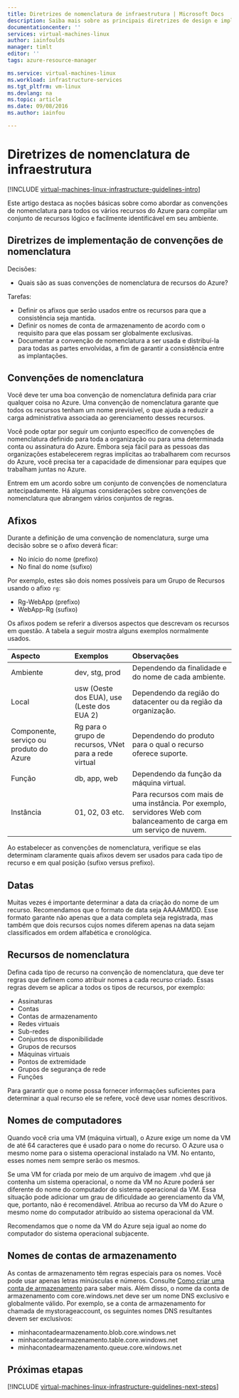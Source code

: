 ```yaml
---
title: Diretrizes de nomenclatura de infraestrutura | Microsoft Docs
description: Saiba mais sobre as principais diretrizes de design e implementação referentes à nomenclatura em serviços de infraestrutura do Azure.
documentationcenter: ''
services: virtual-machines-linux
author: iainfoulds
manager: timlt
editor: ''
tags: azure-resource-manager

ms.service: virtual-machines-linux
ms.workload: infrastructure-services
ms.tgt_pltfrm: vm-linux
ms.devlang: na
ms.topic: article
ms.date: 09/08/2016
ms.author: iainfou

---
```

# Diretrizes de nomenclatura de infraestrutura
[!INCLUDE [virtual-machines-linux-infrastructure-guidelines-intro](../../includes/virtual-machines-linux-infrastructure-guidelines-intro.md)]

Este artigo destaca as noções básicas sobre como abordar as convenções de nomenclatura para todos os vários recursos do Azure para compilar um conjunto de recursos lógico e facilmente identificável em seu ambiente.

## Diretrizes de implementação de convenções de nomenclatura
Decisões:

* Quais são as suas convenções de nomenclatura de recursos do Azure?

Tarefas:

* Definir os afixos que serão usados entre os recursos para que a consistência seja mantida.
* Definir os nomes de conta de armazenamento de acordo com o requisito para que elas possam ser globalmente exclusivas.
* Documentar a convenção de nomenclatura a ser usada e distribuí-la para todas as partes envolvidas, a fim de garantir a consistência entre as implantações.

## Convenções de nomenclatura
Você deve ter uma boa convenção de nomenclatura definida para criar qualquer coisa no Azure. Uma convenção de nomenclatura garante que todos os recursos tenham um nome previsível, o que ajuda a reduzir a carga administrativa associada ao gerenciamento desses recursos.

Você pode optar por seguir um conjunto específico de convenções de nomenclatura definido para toda a organização ou para uma determinada conta ou assinatura do Azure. Embora seja fácil para as pessoas das organizações estabelecerem regras implícitas ao trabalharem com recursos do Azure, você precisa ter a capacidade de dimensionar para equipes que trabalham juntas no Azure.

Entrem em um acordo sobre um conjunto de convenções de nomenclatura antecipadamente. Há algumas considerações sobre convenções de nomenclatura que abrangem vários conjuntos de regras.

## Afixos
Durante a definição de uma convenção de nomenclatura, surge uma decisão sobre se o afixo deverá ficar:

* No início do nome (prefixo)
* No final do nome (sufixo)

Por exemplo, estes são dois nomes possíveis para um Grupo de Recursos usando o afixo `rg`:

* Rg-WebApp (prefixo)
* WebApp-Rg (sufixo)

Os afixos podem se referir a diversos aspectos que descrevam os recursos em questão. A tabela a seguir mostra alguns exemplos normalmente usados.

| Aspecto | Exemplos | Observações |
|:--- |:--- |:--- |
| Ambiente |dev, stg, prod |Dependendo da finalidade e do nome de cada ambiente. |
| Local |usw (Oeste dos EUA), use (Leste dos EUA 2) |Dependendo da região do datacenter ou da região da organização. |
| Componente, serviço ou produto do Azure |Rg para o grupo de recursos, VNet para a rede virtual |Dependendo do produto para o qual o recurso oferece suporte. |
| Função |db, app, web |Dependendo da função da máquina virtual. |
| Instância |01, 02, 03 etc. |Para recursos com mais de uma instância. Por exemplo, servidores Web com balanceamento de carga em um serviço de nuvem. |

Ao estabelecer as convenções de nomenclatura, verifique se elas determinam claramente quais afixos devem ser usados para cada tipo de recurso e em qual posição (sufixo versus prefixo).

## Datas
Muitas vezes é importante determinar a data da criação do nome de um recurso. Recomendamos que o formato de data seja AAAAMMDD. Esse formato garante não apenas que a data completa seja registrada, mas também que dois recursos cujos nomes diferem apenas na data sejam classificados em ordem alfabética e cronológica.

## Recursos de nomenclatura
Defina cada tipo de recurso na convenção de nomenclatura, que deve ter regras que definem como atribuir nomes a cada recurso criado. Essas regras devem se aplicar a todos os tipos de recursos, por exemplo:

* Assinaturas
* Contas
* Contas de armazenamento
* Redes virtuais
* Sub-redes
* Conjuntos de disponibilidade
* Grupos de recursos
* Máquinas virtuais
* Pontos de extremidade
* Grupos de segurança de rede
* Funções

Para garantir que o nome possa fornecer informações suficientes para determinar a qual recurso ele se refere, você deve usar nomes descritivos.

## Nomes de computadores
Quando você cria uma VM (máquina virtual), o Azure exige um nome da VM de até 64 caracteres que é usado para o nome do recurso. O Azure usa o mesmo nome para o sistema operacional instalado na VM. No entanto, esses nomes nem sempre serão os mesmos.

Se uma VM for criada por meio de um arquivo de imagem .vhd que já contenha um sistema operacional, o nome da VM no Azure poderá ser diferente do nome do computador do sistema operacional da VM. Essa situação pode adicionar um grau de dificuldade ao gerenciamento da VM, que, portanto, não é recomendável. Atribua ao recurso da VM do Azure o mesmo nome do computador atribuído ao sistema operacional da VM.

Recomendamos que o nome da VM do Azure seja igual ao nome do computador do sistema operacional subjacente.

## Nomes de contas de armazenamento
As contas de armazenamento têm regras especiais para os nomes. Você pode usar apenas letras minúsculas e números. Consulte [Como criar uma conta de armazenamento](../storage/storage-create-storage-account.md#create-a-storage-account) para saber mais. Além disso, o nome da conta de armazenamento com core.windows.net deve ser um nome DNS exclusivo e globalmente válido. Por exemplo, se a conta de armazenamento for chamada de mystorageaccount, os seguintes nomes DNS resultantes devem ser exclusivos:

* minhacontadearmazenamento.blob.core.windows.net
* minhacontadearmazenamento.table.core.windows.net
* minhacontadearmazenamento.queue.core.windows.net

## Próximas etapas
[!INCLUDE [virtual-machines-linux-infrastructure-guidelines-next-steps](../../includes/virtual-machines-linux-infrastructure-guidelines-next-steps.md)]

<!---HONumber=AcomDC_0914_2016-->